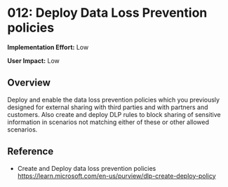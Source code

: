 # 012: Deploy Data Loss Prevention policies

**Implementation Effort:** Low

**User Impact:** Low

## Overview

Deploy and enable the data loss prevention policies which you previously designed for external sharing with third parties and with partners and customers. Also create and deploy DLP rules to block sharing of sensitive information in scenarios not matching either of these or other allowed scenarios. 

## Reference

* Create and Deploy data loss prevention policies https://learn.microsoft.com/en-us/purview/dlp-create-deploy-policy


